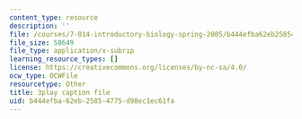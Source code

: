 ```yaml
---
content_type: resource
description: ''
file: /courses/7-014-introductory-biology-spring-2005/b444efba62eb25854775d98ec1ec61fa_7ZlzvS7YoSM.srt
file_size: 58649
file_type: application/x-subrip
learning_resource_types: []
license: https://creativecommons.org/licenses/by-nc-sa/4.0/
ocw_type: OCWFile
resourcetype: Other
title: 3play caption file
uid: b444efba-62eb-2585-4775-d98ec1ec61fa
---
```

